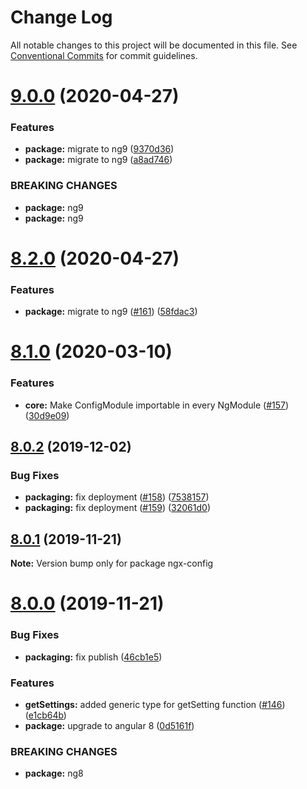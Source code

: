 # Change Log

All notable changes to this project will be documented in this file.
See [Conventional Commits](https://conventionalcommits.org) for commit guidelines.

# [9.0.0](https://github.com/giri3sg/ngx-config/compare/v8.2.0...v9.0.0) (2020-04-27)

### Features

- **package:** migrate to ng9 ([9370d36](https://github.com/giri3sg/ngx-config/commit/9370d36f63fcfb81b50e688d660edda83c077aed))
- **package:** migrate to ng9 ([a8ad746](https://github.com/giri3sg/ngx-config/commit/a8ad74608ec94fe935e4dcb5857ae3c282a3432f))

### BREAKING CHANGES

- **package:** ng9
- **package:** ng9

# [8.2.0](https://github.com/giri3sg/ngx-config/compare/v8.1.0...v8.2.0) (2020-04-27)

### Features

- **package:** migrate to ng9 ([#161](https://github.com/giri3sg/ngx-config/issues/161)) ([58fdac3](https://github.com/giri3sg/ngx-config/commit/58fdac3d0e8c581440e8854c66b3db58dc2ef47c))

# [8.1.0](https://github.com/giri3sg/ngx-config/compare/v8.0.2...v8.1.0) (2020-03-10)

### Features

- **core:** Make ConfigModule importable in every NgModule ([#157](https://github.com/giri3sg/ngx-config/issues/157)) ([30d9e09](https://github.com/giri3sg/ngx-config/commit/30d9e095945144246b57b8664ec59d9d1226c427))

## [8.0.2](https://github.com/giri3sg/ngx-config/compare/v8.0.1...v8.0.2) (2019-12-02)

### Bug Fixes

- **packaging:** fix deployment ([#158](https://github.com/giri3sg/ngx-config/issues/158)) ([7538157](https://github.com/giri3sg/ngx-config/commit/75381576cb58a76b6acffda81b6c73bf99944338))
- **packaging:** fix deployment ([#159](https://github.com/giri3sg/ngx-config/issues/159)) ([32061d0](https://github.com/giri3sg/ngx-config/commit/32061d0bf44c42fa67222e36396839737d265b40))

## [8.0.1](https://github.com/giri3sg/ngx-config/compare/v8.0.0...v8.0.1) (2019-11-21)

**Note:** Version bump only for package ngx-config

# [8.0.0](https://github.com/giri3sg/ngx-config/compare/v6.0.0-rc.1...v8.0.0) (2019-11-21)

### Bug Fixes

- **packaging:** fix publish ([46cb1e5](https://github.com/giri3sg/ngx-config/commit/46cb1e579765ac3b48ce1333e561afa6ee28769d))

### Features

- **getSettings:** added generic type for getSetting function ([#146](https://github.com/giri3sg/ngx-config/issues/146)) ([e1cb64b](https://github.com/giri3sg/ngx-config/commit/e1cb64b6c0999b0dddc9e2ec583a22cd380503e1))
- **package:** upgrade to angular 8 ([0d5161f](https://github.com/giri3sg/ngx-config/commit/0d5161f6aca4bc00edf057cc10dd510ae10aee5e))

### BREAKING CHANGES

- **package:** ng8
